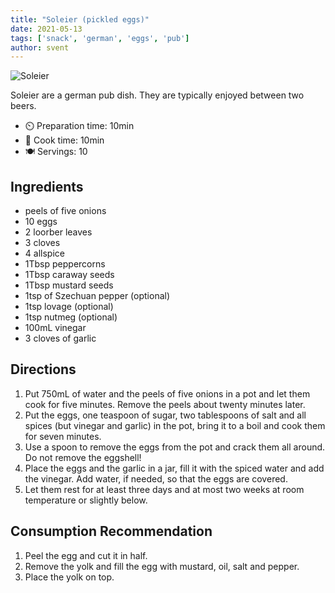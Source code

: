```yaml
---
title: "Soleier (pickled eggs)"
date: 2021-05-13
tags: ['snack', 'german', 'eggs', 'pub']
author: svent
---
```


![Soleier](/pix/soleier.webp)

Soleier are a german pub dish. They are typically enjoyed between two beers.

- ⏲️ Preparation time: 10min
- 🍳 Cook time: 10min
- 🍽️ Servings: 10

## Ingredients

- peels of five onions
- 10 eggs
- 2 loorber leaves
- 3 cloves
- 4 allspice
- 1Tbsp peppercorns
- 1Tbsp caraway seeds
- 1Tbsp mustard seeds
- 1tsp of Szechuan pepper (optional)
- 1tsp lovage (optional)
- 1tsp nutmeg (optional)
- 100mL vinegar
- 3 cloves of garlic

## Directions

1. Put 750mL of water and the peels of five onions in a pot and let them cook for five minutes. Remove the peels about
   twenty minutes later.
2. Put the eggs, one teaspoon of sugar, two tablespoons of salt and all spices (but vinegar and garlic) in the pot,
   bring it to a boil and cook them for seven minutes.
3. Use a spoon to remove the eggs from the pot and crack them all around. Do not remove the eggshell!
4. Place the eggs and the garlic in a jar, fill it with the spiced water and add the vinegar. Add water, if needed, so
   that the eggs are covered.
5. Let them rest for at least three days and at most two weeks at room temperature or slightly below.

## Consumption Recommendation

1. Peel the egg and cut it in half.
2. Remove the yolk and fill the egg with mustard, oil, salt and pepper.
3. Place the yolk on top.
